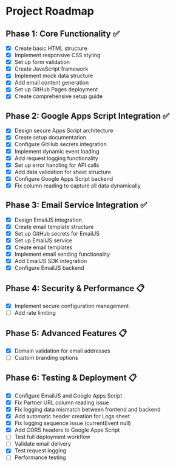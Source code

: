 # Project Roadmap

## Phase 1: Core Functionality ✅
- [x] Create basic HTML structure
- [x] Implement responsive CSS styling
- [x] Set up form validation
- [x] Create JavaScript framework
- [x] Implement mock data structure
- [x] Add email content generation
- [x] Set up GitHub Pages deployment
- [x] Create comprehensive setup guide

## Phase 2: Google Apps Script Integration ✅
- [x] Design secure Apps Script architecture
- [x] Create setup documentation
- [x] Configure GitHub secrets integration
- [x] Implement dynamic event loading
- [x] Add request logging functionality
- [x] Set up error handling for API calls
- [x] Add data validation for sheet structure
- [x] Configure Google Apps Script backend
- [x] Fix column reading to capture all data dynamically

## Phase 3: Email Service Integration ✅
- [x] Design EmailJS integration
- [x] Create email template structure
- [x] Set up GitHub secrets for EmailJS
- [x] Set up EmailJS service
- [x] Create email templates
- [x] Implement email sending functionality
- [x] Add EmailJS SDK integration
- [x] Configure EmailJS backend

## Phase 4: Security & Performance 📋
- [x] Implement secure configuration management
- [ ] Add rate limiting

## Phase 5: Advanced Features 📋
- [x] Domain validation for email addresses
- [ ] Custom branding options

## Phase 6: Testing & Deployment 📋
- [x] Configure EmailJS and Google Apps Script
- [x] Fix Partner URL column reading issue
- [x] Fix logging data mismatch between frontend and backend
- [x] Add automatic header creation for Logs sheet
- [x] Fix logging sequence issue (currentEvent null)
- [x] Add CORS headers to Google Apps Script
- [ ] Test full deployment workflow
- [ ] Validate email delivery
- [x] Test request logging
- [ ] Performance testing
